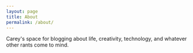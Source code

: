```yaml
---
layout: page
title: About
permalink: /about/
---
```


Carey's space for blogging about life, creativity, technology, and whatever other rants come to mind.
